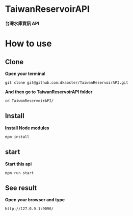 # TaiwanReservoirAPI

**台灣水庫資訊 API**

# How to use

## Clone

**Open your terminal**

`git clone git@github.com:dkaoster/TaiwanReservoirAPI.git`

**And then go to TaiwanReservoirAPI folder**

`cd TaiwanReservoirAPI/`

## Install

**Install Node modules**

`npm install`

## start

**Start this api**

`npm run start`

## See result

**Open your browser and type**

`http://127.0.0.1:9090/`
